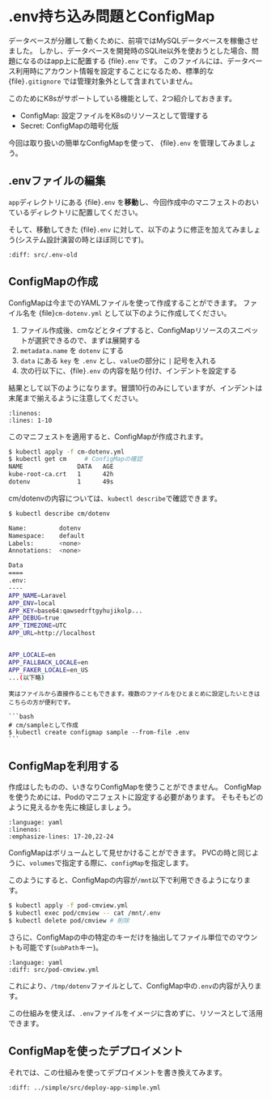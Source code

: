 # .env持ち込み問題とConfigMap

データベースが分離して動くために、前項ではMySQLデータベースを稼働させました。
しかし、データベースを開発時のSQLite以外を使おうとした場合、問題になるのはapp上に配置する {file}`.env` です。
このファイルには、データベース利用時にアカウント情報を設定することになるため、標準的な {file}`.gitignore` では管理対象外として含まれていません。

このためにK8sがサポートしている機能として、2つ紹介しておきます。

- ConfigMap: 設定ファイルをK8sのリソースとして管理する
- Secret: ConfigMapの暗号化版

今回は取り扱いの簡単なConfigMapを使って、 {file}`.env` を管理してみましょう。

## .envファイルの編集

`app`ディレクトリにある {file}`.env` を**移動**し、今回作成中のマニフェストのおいているディレクトリに配置してください。

そして、移動してきた {file}`.env` に対して、以下のように修正を加えてみましょう(システム設計演習の時とほぼ同じです)。

```{literalinclude} src/.env
:diff: src/.env-old
```

## ConfigMapの作成

ConfigMapは今までのYAMLファイルを使って作成することができます。
ファイル名を {file}`cm-dotenv.yml` として以下のように作成してください。

1. ファイル作成後、cmなどとタイプすると、ConfigMapリソースのスニペットが選択できるので、まずは展開する
2. `metadata.name` を `dotenv` にする
3. `data` にある `key` を `.env` とし、`value`の部分に `|` 記号を入れる
4. 次の行以下に、{file}`.env` の内容を貼り付け、インデントを設定する

結果として以下のようになります。冒頭10行のみにしていますが、インデントは末尾まで揃えるように注意してください。

```{literalinclude} src/cm-dotenv.yml
:linenos:
:lines: 1-10
```

このマニフェストを適用すると、ConfigMapが作成されます。

```bash
$ kubectl apply -f cm-dotenv.yml
$ kubectl get cm     # ConfigMapの確認
NAME               DATA   AGE
kube-root-ca.crt   1      42h
dotenv             1      49s
```

cm/dotenvの内容については、`kubectl describe`で確認できます。

```bash
$ kubectl describe cm/dotenv

Name:         dotenv
Namespace:    default
Labels:       <none>
Annotations:  <none>

Data
====
.env:
----
APP_NAME=Laravel
APP_ENV=local
APP_KEY=base64:qawsedrftgyhujikolp...
APP_DEBUG=true
APP_TIMEZONE=UTC
APP_URL=http://localhost


APP_LOCALE=en
APP_FALLBACK_LOCALE=en
APP_FAKER_LOCALE=en_US
...(以下略)
```

````{note}
実はファイルから直接作ることもできます。複数のファイルをひとまとめに設定したいときはこちらの方が便利です。

```bash
# cm/sampleとして作成
$ kubectl create configmap sample --from-file .env
```
````

## ConfigMapを利用する

作成はしたものの、いきなりConfigMapを使うことができません。
ConfigMapを使うためには、Podのマニフェストに設定する必要があります。
そもそもどのように見えるかを先に検証しましょう。

```{literalinclude} src/pod-cmview.yml
:language: yaml
:linenos:
:emphasize-lines: 17-20,22-24
```

ConfigMapはボリュームとして見せかけることができます。
PVCの時と同じように、`volumes`で指定する際に、`configMap`を指定します。

このようにすると、ConfigMapの内容が`/mnt`以下で利用できるようになります。

```bash
$ kubectl apply -f pod-cmview.yml
$ kubectl exec pod/cmview -- cat /mnt/.env
$ kubectl delete pod/cmview # 削除
```

さらに、ConfigMapの中の特定のキーだけを抽出してファイル単位でのマウントも可能です(`subPath`キー)。

```{literalinclude} src/pod-cmview-file.yml
:language: yaml
:diff: src/pod-cmview.yml
```

これにより、`/tmp/dotenv`ファイルとして、ConfigMap中の`.env`の内容が入ります。

この仕組みを使えば、`.env`ファイルをイメージに含めずに、リソースとして活用できます。

## ConfigMapを使ったデプロイメント

それでは、この仕組みを使ってデプロイメントを書き換えてみます。

```{literalinclude} src/deploy-app-simple-cm.yml
:diff: ../simple/src/deploy-app-simple.yml
```
